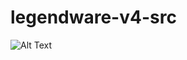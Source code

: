 # legendware-v4-src

![Alt Text](https://media.tenor.co/videos/33c572fb70fa023a554c591321a526e8/mp4)
